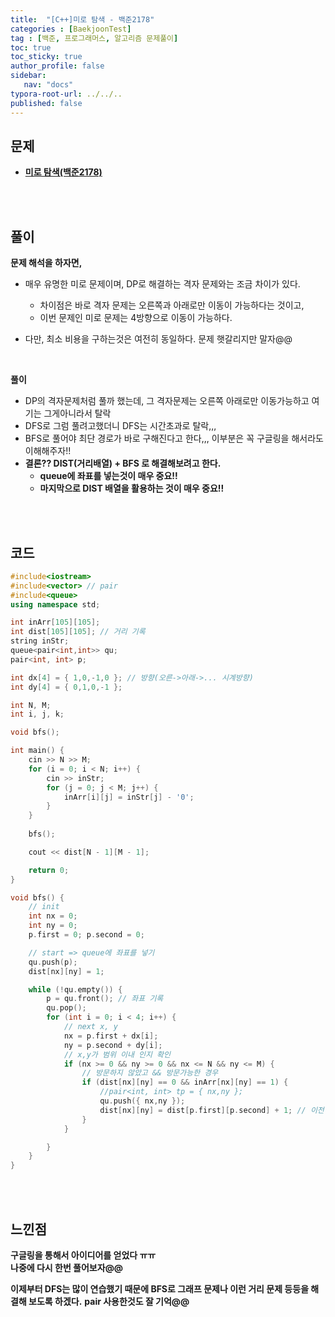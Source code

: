 ```yaml
---
title:  "[C++]미로 탐색 - 백준2178"
categories : [BaekjoonTest]
tag : [백준, 프로그래머스, 알고리즘 문제풀이]
toc: true
toc_sticky: true
author_profile: false
sidebar:
   nav: "docs"
typora-root-url: ../../..
published: false
---
```




## 문제

* **[미로 탐색(백준2178)](https://www.acmicpc.net/problem/2178)**

<br><br>

## 풀이

**문제 해석을 하자면,**

* 매우 유명한 미로 문제이며, DP로 해결하는 격자 문제와는 조금 차이가 있다.
  * 차이점은 바로 격자 문제는 오른쪽과 아래로만 이동이 가능하다는 것이고,
  * 이번 문제인 미로 문제는 4방향으로 이동이 가능하다.

* 다만, 최소 비용을 구하는것은 여전히 동일하다. 문제 햇갈리지만 말자@@

<br>

**풀이**

* DP의 격자문제처럼 풀까 했는데, 그 격자문제는 오른쪽 아래로만 이동가능하고 여기는 그게아니라서 탈락
* DFS로 그럼 풀려고했더니 DFS는 시간초과로 탈락,,,
* BFS로 풀어야 최단 경로가 바로 구해진다고 한다,,, 이부분은 꼭 구글링을 해서라도 이해해주자!!
* **결론?? DIST(거리배열) + BFS 로 해결해보려고 한다.**
  * **queue에 좌표를 넣는것이 매우 중요!!**
  * **마지막으로 DIST 배열을 활용하는 것이 매우 중요!!**


<br><br>

## 코드

```c++
#include<iostream>
#include<vector> // pair
#include<queue>
using namespace std;

int inArr[105][105];
int dist[105][105]; // 거리 기록
string inStr;
queue<pair<int,int>> qu;
pair<int, int> p;

int dx[4] = { 1,0,-1,0 }; // 방향(오른->아래->... 시계방향)
int dy[4] = { 0,1,0,-1 };

int N, M;
int i, j, k;

void bfs();

int main() {
	cin >> N >> M;
	for (i = 0; i < N; i++) {
		cin >> inStr;
		for (j = 0; j < M; j++) {
			inArr[i][j] = inStr[j] - '0';
		}
	}
	
	bfs();

	cout << dist[N - 1][M - 1];

	return 0;
}

void bfs() {
	// init
	int nx = 0;
	int ny = 0;
	p.first = 0; p.second = 0;

	// start => queue에 좌표를 넣기
	qu.push(p);
	dist[nx][ny] = 1;

	while (!qu.empty()) {
		p = qu.front(); // 좌표 기록
		qu.pop();
		for (int i = 0; i < 4; i++) {
			// next x, y
			nx = p.first + dx[i];
			ny = p.second + dy[i];
			// x,y가 범위 이내 인지 확인
			if (nx >= 0 && ny >= 0 && nx <= N && ny <= M) {
				// 방문하지 않았고 && 방문가능한 경우
				if (dist[nx][ny] == 0 && inArr[nx][ny] == 1) {
					//pair<int, int> tp = { nx,ny };
					qu.push({ nx,ny });
					dist[nx][ny] = dist[p.first][p.second] + 1; // 이전 거리에 +1
				}
			}

		}
	}
}
```

<br><br>

## 느낀점

**구글링을 통해서 아이디어를 얻었다 ㅠㅠ  
나중에 다시 한번 풀어보자@@**

**이제부터 DFS는 많이 연습했기 때문에 BFS로 그래프 문제나 이런 거리 문제 등등을 해결해 보도록 하겠다.**
**pair 사용한것도 잘 기억@@**
